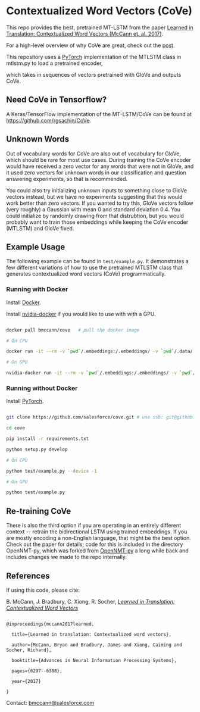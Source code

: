 # Contextualized Word Vectors (CoVe)

This repo provides the best, pretrained MT-LSTM from the paper [Learned in Translation: Contextualized Word Vectors (McCann et. al. 2017)](http://papers.nips.cc/paper/7209-learned-in-translation-contextualized-word-vectors.pdf).
For a high-level overview of why CoVe are great, check out the [post](https://einstein.ai/research/learned-in-translation-contextualized-word-vectors).

This repository uses a [PyTorch](http://pytorch.org/) implementation of the MTLSTM class in mtlstm.py to load a pretrained encoder, 
which takes in sequences of vectors pretrained with GloVe and outputs CoVe.

## Need CoVe in Tensorflow?

A Keras/TensorFlow implementation of the MT-LSTM/CoVe can be found at https://github.com/rgsachin/CoVe.

## Unknown Words

Out of vocabulary words for CoVe are also out of vocabulary for GloVe, which should be rare for most use cases. During training the CoVe encoder would have received a zero vector for any words that were not in GloVe, and it used zero vectors for unknown words in our classification and question answering experiments, so that is recommended.

You could also try initializing unknown inputs to something close to GloVe vectors instead, but we have no experiments suggesting that this would work better than zero vectors. If you wanted to try this, GloVe vectors follow (very roughly) a Gaussian with mean 0 and standard deviation 0.4. You could initialize by randomly drawing from that distrubtion, but you would probably want to train those embeddings while keeping the CoVe encoder (MTLSTM) and GloVe fixed.

## Example Usage

The following example can be found in `test/example.py`. It demonstrates a few different variations of how to use the pretrained MTLSTM class that generates contextualized word vectors (CoVe) programmatically.

### Running with Docker

Install [Docker](https://www.docker.com/get-docker).
Install [nvidia-docker](https://github.com/NVIDIA/nvidia-docker) if you would like to use with with a GPU.

```bash
docker pull bmccann/cove   # pull the docker image
# On CPU
docker run -it --rm -v `pwd`/.embeddings:/.embeddings/ -v `pwd`/.data/:/.data/ bmccann/cove bash -c "python /test/example.py --device -1" 
# On GPU
nvidia-docker run -it --rm -v `pwd`/.embeddings:/.embeddings/ -v `pwd`/.data/:/.data/ bmccann/cove bash -c "python /test/example.py"
```

### Running without Docker

Install [PyTorch](http://pytorch.org/).

```bash 
git clone https://github.com/salesforce/cove.git # use ssh: git@github.com:salesforce/cove.git
cd cove
pip install -r requirements.txt
python setup.py develop
# On CPU
python test/example.py --device -1
# On GPU
python test/example.py
```
## Re-training CoVe

There is also the third option if you are operating in an entirely different context -- retrain the bidirectional LSTM using trained embeddings. If you are mostly encoding a non-English language, that might be the best option. Check out the paper for details; code for this is included in the directory OpenNMT-py, which was forked from [OpenNMT-py](https://github.com/OpenNMT/OpenNMT-py) a long while back and includes changes we made to the repo internally.

## References

If using this code, please cite:

   B. McCann, J. Bradbury, C. Xiong, R. Socher, [*Learned in Translation: Contextualized Word Vectors*](http://papers.nips.cc/paper/7209-learned-in-translation-contextualized-word-vectors.pdf)

```
@inproceedings{mccann2017learned,
  title={Learned in translation: Contextualized word vectors},
  author={McCann, Bryan and Bradbury, James and Xiong, Caiming and Socher, Richard},
  booktitle={Advances in Neural Information Processing Systems},
  pages={6297--6308},
  year={2017}
}
```

Contact: [bmccann@salesforce.com](mailto:bmccann@salesforce.com)
